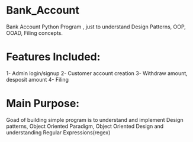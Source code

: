 # Bank_Account
Bank Account Python Program , just to understand Design Patterns, OOP, OOAD, Filing concepts.

# Features Included:

1- Admin login/signup
2- Customer account creation
3- Withdraw amount, desposit amount
4- Filing

# Main Purpose:

Goad of building simple program is to understand and implement Design patterns, Object Oriented Paradigm, Object Oriented Design
and understanding Regular Expressions(regex)
